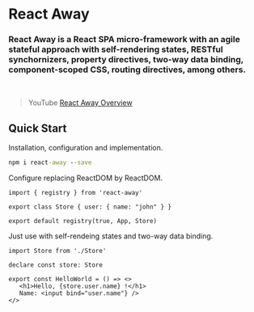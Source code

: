 # React Away

### **React Away** is a React SPA micro-framework with an agile stateful approach with self-rendering states, RESTful synchornizers, property directives, two-way data binding, component-scoped CSS, routing directives, among others.

<br/>

> YouTube [React Away Overview](https://www.youtube.com/watch?v=ngZNQfpTC10)


## Quick Start

Installation, configuration and implementation.

```cmd
npm i react-away --save
```

Configure replacing ReactDOM by ReactDOM.

```tsx
import { registry } from 'react-away'

export class Store { user: { name: "john" } }

export default registry(true, App, Store)
```

Just use with self-rendeing states and two-way data binding.

```tsx
import Store from './Store'

declare const store: Store

export const HelloWorld = () => <>
   <h1>Hello, {store.user.name} !</h1>
   Name: <input bind="user.name"} /> 
</>
```